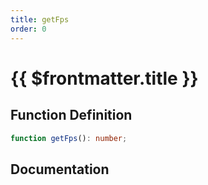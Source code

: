 ```yaml
---
title: getFps
order: 0
---
```


# {{ $frontmatter.title }}

## Function Definition

```ts
function getFps(): number;
```

## Documentation

<!--@include: ./parts/getFps.md-->
